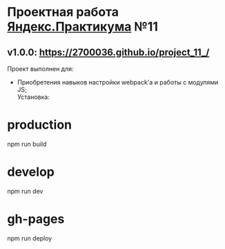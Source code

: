 # Проектная работа [Яндекс.Практикума](https://praktikum.yandex.ru/) №11
## v1.0.0: https://2700036.github.io/project_11_/
Проект выполнен для:    
  * Приобретения навыков настройки webpack'а и работы с модулями JS;  
  Установка:
# production
npm run build
# develop
npm run dev
# gh-pages
npm run deploy
